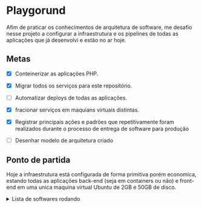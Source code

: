 # Playgorund

Afim de praticar os conhecimentos de arquitetura de software, me desafio nesse projeto a configurar a infraestrutura e os pipelines de todas as aplicações que já desenvolvi e estão no ar hoje.

## Metas

- [x] Conteinerizar as aplicações PHP.

- [x] Migrar todos os serviços para este repositório.

- [ ] Automatizar deploys de todas as aplicações.

- [x] fracionar serviços em maquians virtuais distintas.

- [x] Registrar principais ações e padrões que repetitivamente foram realizados durante o processo de entrega de software para produção

- [ ] Desenhar modelo de arquitetura criado

## Ponto de partida

Hoje a infraestrutura está configurada de forma primitiva porém economica, estando todas as aplicações back-end (seja em containers ou não) e front-end em uma unica maquina virtual  Ubuntu de 2GB e 50GB de disco.

<details>
<summary> Lista de softwares rodando </summary>
<br>

[1] Instalados via apt-get

- Nginx (<https://www.nginx.com/>)
  - Como proxy reverso
  - Como servidor HTTP
- Certbot (<https://certbot.eff.org/>)
  - HTTPS certificates
- Docker (<https://www.docker.com/>) & Docker Compose (<https://docs.docker.com/compose/>)
  - Conteinerização
- Git (<https://git-scm.com/>)
- PHP

[2] Containers

- Official Images
  - MySQL
  - SQLServer
  - ElasticSearch
  - Kibana

- Custom images
  - Where.Web.API [[dockerfile](<https://github.com/eduardoworrel/Onde-estou-no-Brasil/blob/main/Where.Web.API/src/dockerfile>)]
    - Golang
  - Palavras.Web.API [[dockerfile](<https://github.com/eduardoworrel/Palavras-ETL-ElasticSearch/blob/main/src/Palavras.Web.API/dockerfile>)]
    - ASP.NET
  - Palavras.Background.ETL [[dockerfile](<https://github.com/eduardoworrel/Palavras-ETL-ElasticSearch/blob/main/src/Palavras.Background.ETL/dockerfile>)]
    - NodeJS + google-chrome-stable

[3] Sistemas PHP

- Amapá Lanches (<https://github.com/eduardoworrel/Amapa-Lanches>)
- CompraPeloZap

[4] Sites estáticos

- Nomes no Brasil
- Palavras
- Onde estou no Brasil
- eduardoworrel.com

</details>
